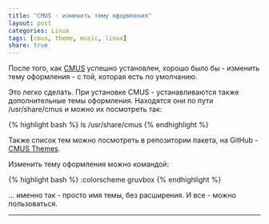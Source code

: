 ```yaml
---
title: "CMUS - изменить тему оформления"
layout: post
categories: Linux
tags: [cmus, theme, music, linux]
share: true
---
```


После того, как [CMUS][1] успешно установлен, хорошо было бы - изменить тему оформления - с той, которая есть по умолчанию.

Это легко сделать. При установке CMUS - устанавливаются также дополнительные темы оформления. Находятся они по пути /usr/share/cmus и можно их посмотреть так:

{% highlight bash %}
ls /usr/share/cmus
{% endhighlight %}

Также список тем можно посмотреть в репозитории пакета, на GitHub - [CMUS Themes][2].

Изменить тему оформления можно командой:

{% highlight bash %}
:colorscheme gruvbox
{% endhighlight %}

... именно так - просто имя темы, без расширения. И все - можно пользоваться.

***
[1]: https://cmus.github.io/ "Сonsole music player for Unix-like operating systems"
[2]: https://github.com/cmus/cmus/tree/master/data
